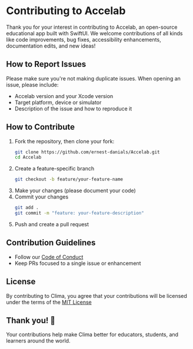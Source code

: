 # Contributing to Accelab
Thank you for your interest in contributing to Accelab, an open-source educational app built with SwiftUI.
We welcome contributions of all kinds like code improvements, bug fixes, accessibility enhancements, documentation edits, and new ideas!

## How to Report Issues
Please make sure you're not making duplicate issues. When opening an issue, please include:
- Accelab version and your Xcode version
- Target platform, device or simulator
- Description of the issue and how to reproduce it

## How to Contribute
1. Fork the repository, then clone your fork:
   ```bash
   git clone https://github.com/ernest-danials/Accelab.git
   cd Accelab
   ```
2. Create a feature-specific branch
   ```bash
   git checkout -b feature/your-feature-name
   ```
3. Make your changes (please document your code)
4. Commit your changes
   ```bash
   git add .
   git commit -m "feature: your-feature-description"
5. Push and create a pull request

## Contribution Guidelines
- Follow our [Code of Conduct](CODE_OF_CONDUCT)
- Keep PRs focused to a single issue or enhancement

## License
By contributing to Clima, you agree that your contributions will be licensed under the terms of the [MIT License](LICENSE)

## Thank you! 🙏
Your contributions help make Clima better for educators, students, and learners around the world.
   
